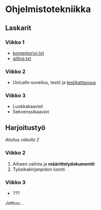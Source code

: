# **Ohjelmistotekniikka**
## Laskarit
### Viikko 1
- [komentorivi.txt](https://github.com/kivik-beep/ot-harjoitustyo/blob/main/laskarit/viikko1/komentorivi.txt)
- [gitlog.txt](https://github.com/kivik-beep/ot-harjoitustyo/blob/main/laskarit/viikko1/gitlog.txt)

### Viikko 2
- Unicafe-sovellus, testit ja [testikattavuus](https://github.com/kivik-beep/ot-harjoitustyo/blob/main/laskarit/viikko2/testikattavuus_unicafe.pdf)

### Viikko 3
- Luokkakaaviot
- Sekvenssikaaviot


## Harjoitustyö
*Aloitus viikolla 2*
### Viikko 2
1. Aiheen valinta ja **määrittelydokumentti**
2. Työaikakirjanpidon luonti

### Viikko 3
- *???*

*Jatkuu...*
